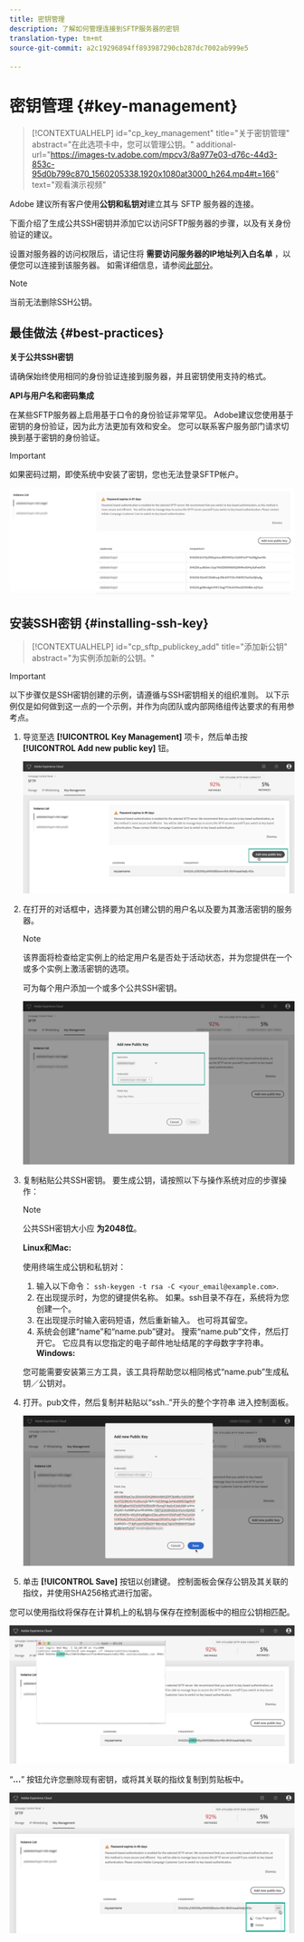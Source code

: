 ```yaml
---
title: 密钥管理
description: 了解如何管理连接到SFTP服务器的密钥
translation-type: tm+mt
source-git-commit: a2c19296894ff893987290cb287dc7002ab999e5

---
```



# 密钥管理 {#key-management}

>[!CONTEXTUALHELP]
>id=&quot;cp_key_management&quot;
>title=&quot;关于密钥管理&quot;
>abstract=&quot;在此选项卡中，您可以管理公钥。&quot;
>additional-url=&quot;https://images-tv.adobe.com/mpcv3/8a977e03-d76c-44d3-853c-95d0b799c870_1560205338.1920x1080at3000_h264.mp4#t=166&quot; text=&quot;观看演示视频&quot;

Adobe 建议所有客户使用&#x200B;**公钥和私钥对**&#x200B;建立其与 SFTP 服务器的连接。

下面介绍了生成公共SSH密钥并添加它以访问SFTP服务器的步骤，以及有关身份验证的建议。

设置对服务器的访问权限后，请记住将 **需要访问服务器的IP地址列入白名单** ，以便您可以连接到该服务器。 如需详细信息，请参阅[此部分](../../instances-settings/using/ip-whitelisting-instance-access.md)。

>[!NOTE]
>
>当前无法删除SSH公钥。

## 最佳做法 {#best-practices}

**关于公共SSH密钥**

请确保始终使用相同的身份验证连接到服务器，并且密钥使用支持的格式。

**API与用户名和密码集成**

在某些SFTP服务器上启用基于口令的身份验证非常罕见。 Adobe建议您使用基于密钥的身份验证，因为此方法更加有效和安全。 您可以联系客户服务部门请求切换到基于密钥的身份验证。

>[!IMPORTANT]
>
>如果密码过期，即使系统中安装了密钥，您也无法登录SFTP帐户。

![](assets/control_panel_passwordexpires.png)

## 安装SSH密钥 {#installing-ssh-key}

>[!CONTEXTUALHELP]
>id=&quot;cp_sftp_publickey_add&quot;
>title=&quot;添加新公钥&quot;
>abstract=&quot;为实例添加新的公钥。&quot;

>[!IMPORTANT]
>
>以下步骤仅是SSH密钥创建的示例，请遵循与SSH密钥相关的组织准则。 以下示例仅是如何做到这一点的一个示例，并作为向团队或内部网络组传达要求的有用参考点。

1. 导览至选 **[!UICONTROL Key Management]** 项卡，然后单击按 **[!UICONTROL Add new public key]** 钮。

   ![](assets/key0.png)

1. 在打开的对话框中，选择要为其创建公钥的用户名以及要为其激活密钥的服务器。

   >[!NOTE]
   >
   >该界面将检查给定实例上的给定用户名是否处于活动状态，并为您提供在一个或多个实例上激活密钥的选项。
   >
   >可为每个用户添加一个或多个公共SSH密钥。

   ![](assets/key1.png)

1. 复制粘贴公共SSH密钥。 要生成公钥，请按照以下与操作系统对应的步骤操作：

   >[!NOTE]
   >
   >公共SSH密钥大小应 **为2048位**。

   **Linux和Mac:**

   使用终端生成公钥和私钥对：
   1. 输入以下命令： `ssh-keygen -t rsa -C <your_email@example.com>`.
   1. 在出现提示时，为您的键提供名称。 如果。ssh目录不存在，系统将为您创建一个。
   1. 在出现提示时输入密码短语，然后重新输入。 也可将其留空。
   1. 系统会创建“name”和“name.pub”键对。 搜索“name.pub”文件，然后打开它。 它应具有以您指定的电子邮件地址结尾的字母数字字符串。
   **Windows:**

   您可能需要安装第三方工具，该工具将帮助您以相同格式“name.pub”生成私钥／公钥对。

1. 打开。pub文件，然后复制并粘贴以“ssh..”开头的整个字符串 进入控制面板。

   ![](assets/publickey.png)

1. 单击 **[!UICONTROL Save]** 按钮以创建键。 控制面板会保存公钥及其关联的指纹，并使用SHA256格式进行加密。

您可以使用指纹将保存在计算机上的私钥与保存在控制面板中的相应公钥相匹配。

![](assets/fingerprint_compare.png)

“**...**” 按钮允许您删除现有密钥，或将其关联的指纹复制到剪贴板中。

![](assets/key_options.png)
